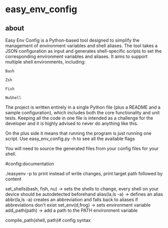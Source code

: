 # easy_env_config


## about
Easy Env Config is a Python-based tool designed to simplify the management of environment variables and shell aliases. The tool takes a JSON configuration as input and generates shell-specific scripts to set the corresponding environment variables and aliases. It aims to support multiple shell environments, including:

    Bash

    Zsh

    Fish

    NuShell


The project is written entirely in a single Python file (plus a README and a sample configuration), which includes both the core functionality and unit tests. Keeping all the code in one file is intended as a challenge for the developer and it is highly advised to never do anything like this.

On the plus side it means that running the program is just running one script.
Use easy_env_config.py -h to see all the available flags 

You will need to source the generated files from your config files for your shell.

#config:documentation

./easyenv -p to print instead of write changes, print target path followed by content

set_shells(bash, fish, nu) → sets the shells to change, every shell on your device should be autodetected beforehand
alias(la,ls -a) → defines an alias
abbr(la,ls -a) creates an abbreviation and falls back to aliases if abbreviations don't exist
set_env(d,frog) -> sets environment variable
add_path(path) -> add a path to the PATH environment variable

compile_path(shell, path)# config syntax

